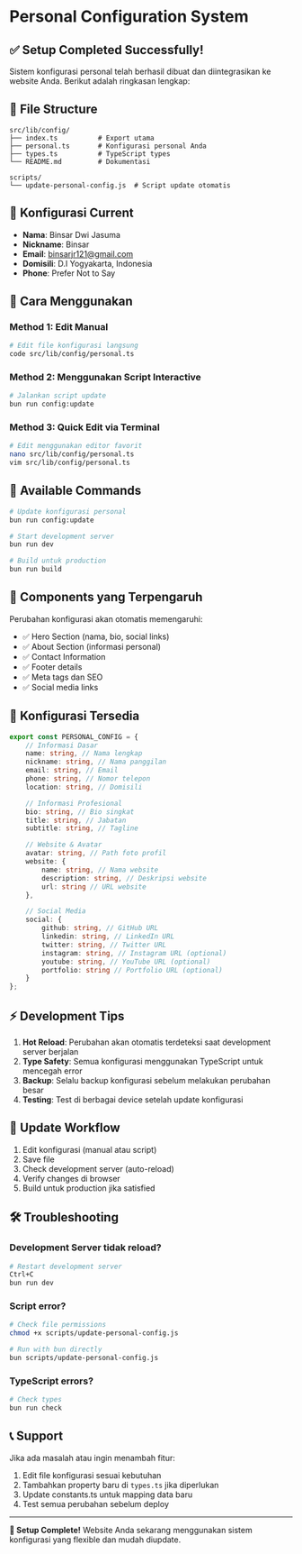 # Personal Configuration System

## ✅ Setup Completed Successfully!

Sistem konfigurasi personal telah berhasil dibuat dan diintegrasikan ke website Anda. Berikut adalah ringkasan lengkap:

## 📁 File Structure

```
src/lib/config/
├── index.ts          # Export utama
├── personal.ts       # Konfigurasi personal Anda
├── types.ts          # TypeScript types
└── README.md         # Dokumentasi

scripts/
└── update-personal-config.js  # Script update otomatis
```

## 🎯 Konfigurasi Current

- **Nama**: Binsar Dwi Jasuma
- **Nickname**: Binsar
- **Email**: binsarjr121@gmail.com
- **Domisili**: D.I Yogyakarta, Indonesia
- **Phone**: Prefer Not to Say

## 🚀 Cara Menggunakan

### Method 1: Edit Manual

```bash
# Edit file konfigurasi langsung
code src/lib/config/personal.ts
```

### Method 2: Menggunakan Script Interactive

```bash
# Jalankan script update
bun run config:update
```

### Method 3: Quick Edit via Terminal

```bash
# Edit menggunakan editor favorit
nano src/lib/config/personal.ts
vim src/lib/config/personal.ts
```

## 🔧 Available Commands

```bash
# Update konfigurasi personal
bun run config:update

# Start development server
bun run dev

# Build untuk production
bun run build
```

## 🎨 Components yang Terpengaruh

Perubahan konfigurasi akan otomatis memengaruhi:

- ✅ Hero Section (nama, bio, social links)
- ✅ About Section (informasi personal)
- ✅ Contact Information
- ✅ Footer details
- ✅ Meta tags dan SEO
- ✅ Social media links

## 📝 Konfigurasi Tersedia

```typescript
export const PERSONAL_CONFIG = {
	// Informasi Dasar
	name: string, // Nama lengkap
	nickname: string, // Nama panggilan
	email: string, // Email
	phone: string, // Nomor telepon
	location: string, // Domisili

	// Informasi Profesional
	bio: string, // Bio singkat
	title: string, // Jabatan
	subtitle: string, // Tagline

	// Website & Avatar
	avatar: string, // Path foto profil
	website: {
		name: string, // Nama website
		description: string, // Deskripsi website
		url: string // URL website
	},

	// Social Media
	social: {
		github: string, // GitHub URL
		linkedin: string, // LinkedIn URL
		twitter: string, // Twitter URL
		instagram: string, // Instagram URL (optional)
		youtube: string, // YouTube URL (optional)
		portfolio: string // Portfolio URL (optional)
	}
};
```

## ⚡ Development Tips

1. **Hot Reload**: Perubahan akan otomatis terdeteksi saat development server berjalan
2. **Type Safety**: Semua konfigurasi menggunakan TypeScript untuk mencegah error
3. **Backup**: Selalu backup konfigurasi sebelum melakukan perubahan besar
4. **Testing**: Test di berbagai device setelah update konfigurasi

## 🔄 Update Workflow

1. Edit konfigurasi (manual atau script)
2. Save file
3. Check development server (auto-reload)
4. Verify changes di browser
5. Build untuk production jika satisfied

## 🛠️ Troubleshooting

### Development Server tidak reload?

```bash
# Restart development server
Ctrl+C
bun run dev
```

### Script error?

```bash
# Check file permissions
chmod +x scripts/update-personal-config.js

# Run with bun directly
bun scripts/update-personal-config.js
```

### TypeScript errors?

```bash
# Check types
bun run check
```

## 📞 Support

Jika ada masalah atau ingin menambah fitur:

1. Edit file konfigurasi sesuai kebutuhan
2. Tambahkan property baru di `types.ts` jika diperlukan
3. Update constants.ts untuk mapping data baru
4. Test semua perubahan sebelum deploy

---

**🎉 Setup Complete!** Website Anda sekarang menggunakan sistem konfigurasi yang flexible dan mudah diupdate.
